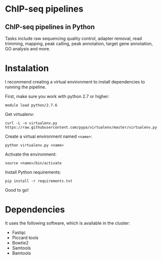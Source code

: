ChIP-seq pipelines
=========
ChIP-seq pipelines in Python
---------
Tasks include raw sequencing quality control, adapter removal, read trimming, mapping, peak calling, peak annotation, target gene annotation, GO analysis and more. 



# Instalation
I recommend creating a virtual environment to install dependencies to running the pipeline.

First, make sure you work with python 2.7 or higher:
	
	module load python/2.7.6

Get virtualenv:

	curl -L -o virtualenv.py https://raw.githubusercontent.com/pypa/virtualenv/master/virtualenv.py

Create a virtual environment named `<name>`:

	python virtualenv.py <name>

Activate the environment:

	source <name>/bin/activate

Install Python requirements:

	pip install -r requirements.txt

Good to go!

# Dependencies
It uses the following software, which is available in the cluster:
- Fastqc
- Piccard tools
- Bowtie2
- Samtools
- Bamtools



